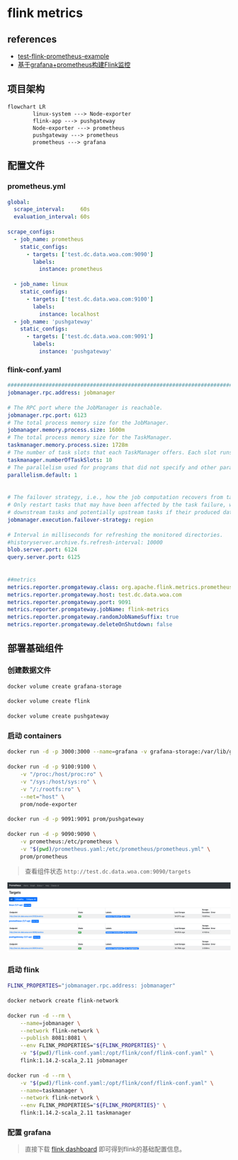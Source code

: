 # flink metrics

## references

- [test-flink-prometheus-example](https://github.com/0x822a5b87/test-flink-prometheus-example)
- [基于grafana+prometheus构建Flink监控](https://www.cnblogs.com/Springmoon-venn/p/11445023.html)

## 项目架构

```mermaid
flowchart LR
        linux-system ---> Node-exporter
        flink-app ---> pushgateway
        Node-exporter ---> prometheus
        pushgateway ---> prometheus
        prometheus ---> grafana
```

## 配置文件

### prometheus.yml

```yaml
global:
  scrape_interval:     60s
  evaluation_interval: 60s
 
scrape_configs:
  - job_name: prometheus
    static_configs:
      - targets: ['test.dc.data.woa.com:9090']
        labels:
          instance: prometheus
 
  - job_name: linux
    static_configs:
      - targets: ['test.dc.data.woa.com:9100']
        labels:
          instance: localhost
  - job_name: 'pushgateway'
    static_configs:
      - targets: ['test.dc.data.woa.com:9091']
        labels:
          instance: 'pushgateway'
```

### flink-conf.yaml

```yaml
################################################################################
jobmanager.rpc.address: jobmanager

# The RPC port where the JobManager is reachable.
jobmanager.rpc.port: 6123
# The total process memory size for the JobManager.
jobmanager.memory.process.size: 1600m
# The total process memory size for the TaskManager.
taskmanager.memory.process.size: 1728m
# The number of task slots that each TaskManager offers. Each slot runs one parallel pipeline.
taskmanager.numberOfTaskSlots: 10
# The parallelism used for programs that did not specify and other parallelism.
parallelism.default: 1


# The failover strategy, i.e., how the job computation recovers from task failures.
# Only restart tasks that may have been affected by the task failure, which typically includes
# downstream tasks and potentially upstream tasks if their produced data is no longer available for consumption.
jobmanager.execution.failover-strategy: region

# Interval in milliseconds for refreshing the monitored directories.
#historyserver.archive.fs.refresh-interval: 10000
blob.server.port: 6124
query.server.port: 6125


##metrics
metrics.reporter.promgateway.class: org.apache.flink.metrics.prometheus.PrometheusPushGatewayReporter
metrics.reporter.promgateway.host: test.dc.data.woa.com
metrics.reporter.promgateway.port: 9091
metrics.reporter.promgateway.jobName: flink-metrics
metrics.reporter.promgateway.randomJobNameSuffix: true
metrics.reporter.promgateway.deleteOnShutdown: false
```

## 部署基础组件

### 创建数据文件

```bash
docker volume create grafana-storage

docker volume create flink

docker volume create pushgateway
```

### 启动 containers

```bash
docker run -d -p 3000:3000 --name=grafana -v grafana-storage:/var/lib/grafana grafana/grafana

docker run -d -p 9100:9100 \
	-v "/proc:/host/proc:ro" \
	-v "/sys:/host/sys:ro" \
	-v "/:/rootfs:ro" \
	--net="host" \
	prom/node-exporter

docker run -d -p 9091:9091 prom/pushgateway

docker run -d -p 9090:9090 \
    -v prometheus:/etc/prometheus \
    -v "$(pwd)/prometheus.yaml:/etc/prometheus/prometheus.yml" \
    prom/prometheus
```

> 查看组件状态 `http://test.dc.data.woa.com:9090/targets`

![targets](./targets.png)

### 启动 flink

```bash
FLINK_PROPERTIES="jobmanager.rpc.address: jobmanager"

docker network create flink-network

docker run -d --rm \
    --name=jobmanager \
    --network flink-network \
    --publish 8081:8081 \
    --env FLINK_PROPERTIES="${FLINK_PROPERTIES}" \
    -v "$(pwd)/flink-conf.yaml:/opt/flink/conf/flink-conf.yaml" \
    flink:1.14.2-scala_2.11 jobmanager
    
docker run -d --rm \
    -v "$(pwd)/flink-conf.yaml:/opt/flink/conf/flink-conf.yaml" \
    --name=taskmanager \
    --network flink-network \
    --env FLINK_PROPERTIES="${FLINK_PROPERTIES}" \
    flink:1.14.2-scala_2.11 taskmanager
```

### 配置 grafana

> 直接下载 [flink dashboard](https://grafana.com/grafana/dashboards/11049) 即可得到flink的基础配置信息。



































